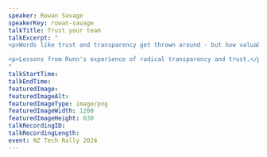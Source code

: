 ```yaml
---
speaker: Rowan Savage
speakerKey: rowan-savage
talkTitle: Trust your team
talkExcerpt: "  
<p>Words like trust and transparency get thrown around - but how valuable are they, and what difference can they make to the success of your team and your business?</p>

<p>Lessons from Runn's experience of radical transparency and trust.</p>
"
talkStartTime:
talkEndTime:
featuredImage:
featuredImageAlt:
featuredImageType: image/png
featuredImageWidth: 1200
featuredImageHeight: 630
talkRecordingID:
talkRecordingLength:
event: NZ Tech Rally 2024
---
```

